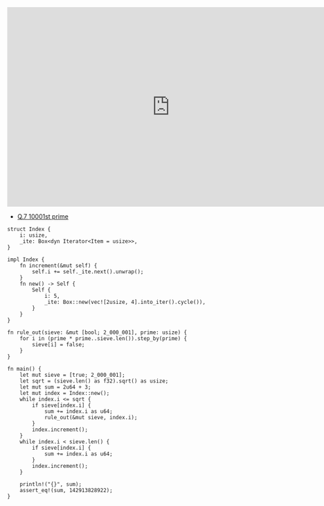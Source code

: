 <html><iframe src="https://docs.google.com/presentation/d/e/2PACX-1vSDrcKWHFjeKXjPU8Imn_bIxq0SFnTdaY00LN6i4LCVPSkAm-zdfUxqIJOYvKLibFpK3WCuqaSmrEQS/embed?start=false&loop=false&delayms=60000" frameborder="0" width="750" height="460" allowfullscreen="true" mozallowfullscreen="true" webkitallowfullscreen="true"></iframe></html>

- [Q.7 10001st prime](./e7.md)

```rust,editable
struct Index {
    i: usize,
    _ite: Box<dyn Iterator<Item = usize>>,
}

impl Index {
    fn increment(&mut self) {
        self.i += self._ite.next().unwrap();
    }
    fn new() -> Self {
        Self {
            i: 5,
            _ite: Box::new(vec![2usize, 4].into_iter().cycle()),
        }
    }
}

fn rule_out(sieve: &mut [bool; 2_000_001], prime: usize) {
    for i in (prime * prime..sieve.len()).step_by(prime) {
        sieve[i] = false;
    }
}

fn main() {
    let mut sieve = [true; 2_000_001];
    let sqrt = (sieve.len() as f32).sqrt() as usize;
    let mut sum = 2u64 + 3;
    let mut index = Index::new();
    while index.i <= sqrt {
        if sieve[index.i] {
            sum += index.i as u64;
            rule_out(&mut sieve, index.i);
        }
        index.increment();
    }
    while index.i < sieve.len() {
        if sieve[index.i] {
            sum += index.i as u64;
        }
        index.increment();
    }

    println!("{}", sum);
    assert_eq!(sum, 142913828922);
}
```
